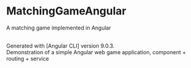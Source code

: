 # MatchingGameAngular 

A matching game implemented in Angular

<br />
Generated with [Angular CLI] version 9.0.3.
<br />
Demonstration of a simple Angular web game application, component + routing + service
